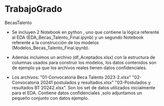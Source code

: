# TrabajoGrado
BecasTalento
- Se incluyen 2 Notebook en python , uno que contiene la lógica referente al EDA (EDA_Becas_Talento_Final.ipynb) y un segundo Notebook referente a la construcción de los modelos (Modelos_Becas_Talento_Final.ipynb).
  
- Además incluimos un archivo (df_Aceptados.xlsx) con la estructura de columnas usados para construir los modelos, los datos contenidos son de ejemplo ya que los archivos reales tienen datos confidenciales.
  
- Los archivos:
  "01-Convocatoria Beca Talento 2023-2.xlsx"
  "02-Convocatoria 20241 postulados y resultados.xlsx"
  "03-Postulados y resultados BT 20242.xlsx". Son los set de datos utilizados inicialmente para el EDA. Contiene datos confidenciales ,solo adjuntamos un pequeño conjunto con datos ejemplo. 

